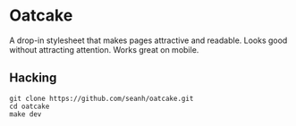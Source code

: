 Oatcake
=======

A drop-in stylesheet that makes pages attractive and readable. Looks good
without attracting attention. Works great on mobile.

Hacking
-------

```terminal
git clone https://github.com/seanh/oatcake.git
cd oatcake
make dev
```
